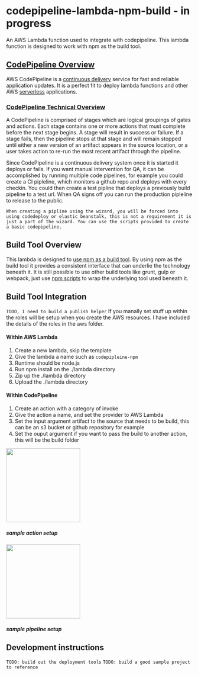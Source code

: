# codepipeline-lambda-npm-build - in progress
An AWS Lambda function used to integrate with codepipeline. This lambda function is designed to work with npm as the build tool.

## [CodePipeline Overview](https://aws.amazon.com/codepipeline/)
AWS CodePipeline is a [continuous delivery](https://aws.amazon.com/devops/continuous-delivery/) service for fast and reliable application updates. It is a perfect fit to deploy lambda functions and other AWS [serverless](https://leanpub.com/serverless) applications. 

### [CodePipeline Technical Overview](http://docs.aws.amazon.com/codepipeline/latest/APIReference/Welcome.html)
A CodePipeline is comprised of stages which are logical groupings of gates and actions. Each stage contains one or more actions that must complete before the next stage begins. A stage will result in success or failure. If a stage fails, then the pipeline stops at that stage and will remain stopped until either a new version of an artifact appears in the source location, or a user takes action to re-run the most recent artifact through the pipeline.

Since CodePipeline is a continuous delivery system once it is started it deploys or fails. If you want manual intervention for QA, it can be accomplished by running multiple code pipelines, for example you could create a CI pipleline, which monitors a github repo and deploys with every checkin. You could then create a test pipline that deploys a previously build pipeline to a test url. When QA signs off you can run the production pipleline to release to the public. 

```When creating a pipline using the wizard, you will be forced into using codedeploy or elastic beanstalk, this is not a requirement it is just a part of the wizard. You can use the scripts provided to create a basic codepipeline.```

## Build Tool Overview
This lambda is designed to [use npm as a build tool](http://blog.keithcirkel.co.uk/how-to-use-npm-as-a-build-tool/). By using npm as the build tool it provides a consistent interface that can underlie the technology beneath it. It is still possible to use other build tools like grunt, gulp or webpack, just use [npm scripts](https://docs.npmjs.com/misc/scripts) to wrap the underlying tool used beneath it. 

## Build Tool Integration
```TODO, I need to build a publish helper```
If you manally set stuff up within the roles will be setup when you create the AWS resources. I have included the details of the roles in the aws folder.

#### Within AWS Lambda
1. Create a new lambda, skip the template
1. Give the lambda a name such as ```codepipleine-npm```
1. Runtime should be node.js
1. Run npm install on the ./lambda directory
1. Zip up the ./lambda directory
1. Upload the ./lambda directory

#### Within CodePipeline 
1. Create an action with a category of invoke
1. Give the action a name, and set the provider to AWS Lambda
1. Set the input argument artifact to the source that needs to be build, this can be an s3 bucket or github repository for example
1. Set the ouput argument if you want to pass the build to another action, this will be the build folder
<img src="https://raw.githubusercontent.com/justengland/codepipeline-npm-build-lambda/master/docs/action.png" width="200">

##### sample action setup

<img src="https://raw.githubusercontent.com/justengland/codepipeline-npm-build-lambda/master/docs/pipeline.png" width="200">

##### sample pipeline setup

## Development instructions
```TODO: build out the deployment tools```
```TODO: build a good sample project to reference```
